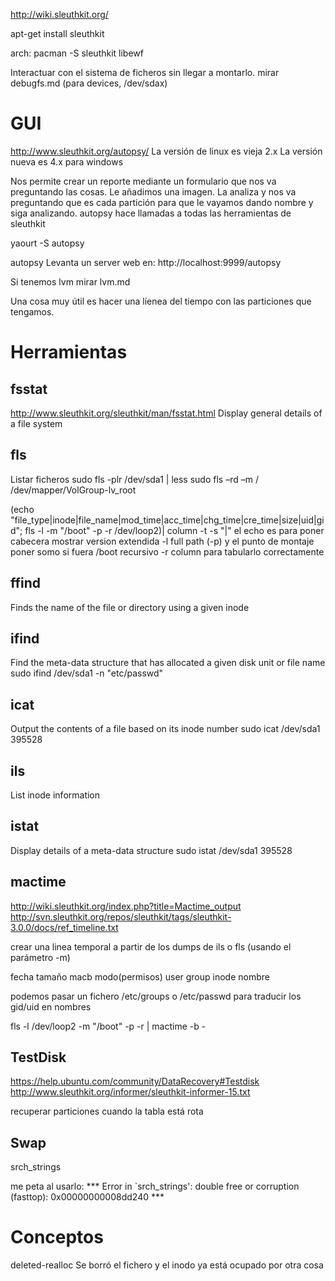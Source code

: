 http://wiki.sleuthkit.org/

apt-get install sleuthkit

arch:
pacman -S sleuthkit libewf


Interactuar con el sistema de ficheros sin llegar a montarlo.
mirar debugfs.md (para devices, /dev/sdax)

# GUI
http://www.sleuthkit.org/autopsy/
La versión de linux es vieja 2.x
La versión nueva es 4.x para windows

Nos permite crear un reporte mediante un formulario que nos va preguntando las cosas.
Le añadimos una imagen. La analiza y nos va preguntando que es cada partición para que le vayamos dando nombre y siga analizando.
autopsy hace llamadas a todas las herramientas de sleuthkit

yaourt -S autopsy

autopsy
Levanta un server web en: http://localhost:9999/autopsy

Si tenemos lvm mirar lvm.md

Una cosa muy útil es hacer una líenea del tiempo con las particiones que tengamos.


# Herramientas
## fsstat
http://www.sleuthkit.org/sleuthkit/man/fsstat.html
Display general details of a file system

## fls
Listar ficheros
sudo fls -plr /dev/sda1 | less
sudo fls –rd –m / /dev/mapper/VolGroup-lv_root

(echo "file_type|inode|file_name|mod_time|acc_time|chg_time|cre_time|size|uid|gid"; fls -l -m "/boot" -p -r /dev/loop2)| column -t -s "|"
  el echo es para poner cabecera
  mostrar version extendida -l
  full path (-p) y el punto de montaje poner somo si fuera /boot
  recursivo -r
  column para tabularlo correctamente

## ffind
Finds the name of the file or directory using a given inode

## ifind
Find the meta-data structure that has allocated a given disk unit or file name
sudo ifind /dev/sda1 -n "etc/passwd"

## icat
Output the contents of a file based on its inode number
sudo icat /dev/sda1 395528

## ils
List inode information

## istat
Display details of a meta-data structure
sudo istat /dev/sda1 395528



## mactime
http://wiki.sleuthkit.org/index.php?title=Mactime_output
http://svn.sleuthkit.org/repos/sleuthkit/tags/sleuthkit-3.0.0/docs/ref_timeline.txt

crear una linea temporal a partir de los dumps de ils o fls (usando el parámetro -m)

fecha   tamaño   macb  modo(permisos)   user  group  inode  nombre

podemos pasar un fichero /etc/groups o /etc/passwd para traducir los gid/uid en nombres

fls -l /dev/loop2 -m "/boot" -p -r | mactime -b -

## TestDisk
https://help.ubuntu.com/community/DataRecovery#Testdisk
http://www.sleuthkit.org/informer/sleuthkit-informer-15.txt

recuperar particiones cuando la tabla está rota


## Swap
srch_strings

me peta al usarlo:
*** Error in `srch_strings': double free or corruption (fasttop): 0x00000000008dd240 ***


# Conceptos
deleted-realloc
Se borró el fichero y el inodo ya está ocupado por otra cosa

